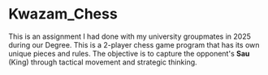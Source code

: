 # Kwazam_Chess
This is an assignment I had done with my university groupmates in 2025 during our Degree. This is a 2-player chess game program that has its own unique pieces and rules. The objective is to capture the opponent's **Sau** (King) through tactical movement and strategic thinking.
